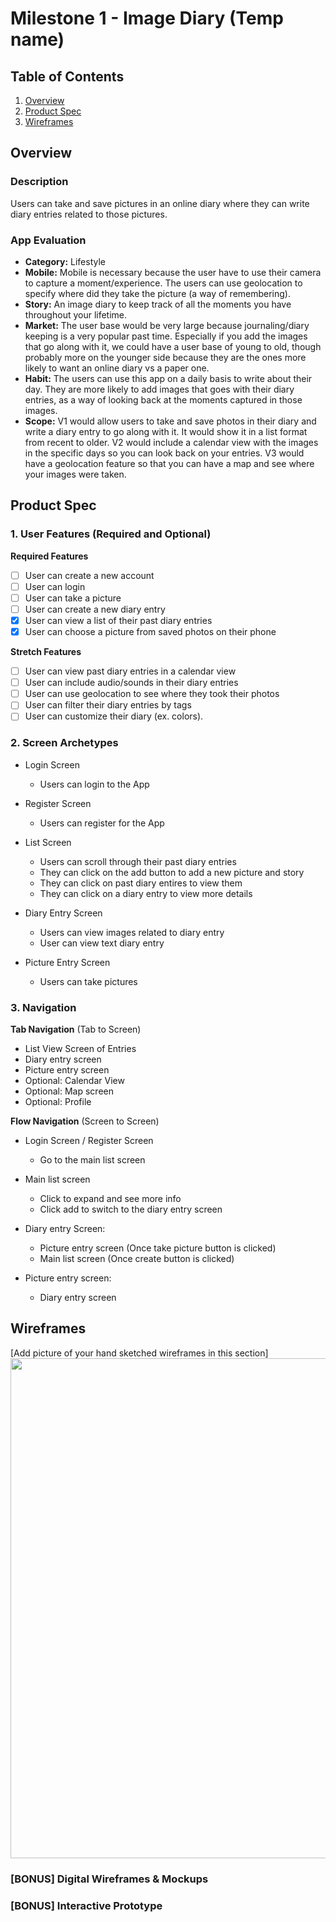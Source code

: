 # Milestone 1 - Image Diary (Temp name)

## Table of Contents

1. [Overview](#Overview)
1. [Product Spec](#Product-Spec)
1. [Wireframes](#Wireframes)

## Overview

### Description

Users can take and save pictures in an online diary where they can write diary entries related to those pictures.

### App Evaluation

   - **Category:** Lifestyle
   - **Mobile:** Mobile is necessary because the user have to use their camera to capture a moment/experience. The users can use geolocation to specify where did they take the picture (a way of remembering).
   - **Story:** An image diary to keep track of all the moments you have throughout your lifetime.
   - **Market:** The user base would be very large because journaling/diary keeping is a very popular past time. Especially if you add the images that go along with it, we could have a user base of young to old, though probably more on the younger side because they are the ones more likely to want an online diary vs a paper one.
   - **Habit:** The users can use this app on a daily basis to write about their day. They are more likely to add images that goes with their diary entries, as a way of looking back at the moments captured in those images.
   - **Scope:** V1 would allow users to take and save photos in their diary and write a diary entry to go along with it. It would show it in a list format from recent to older. V2 would include a calendar view with the images in the specific days so you can look back on your entries. V3 would have a geolocation feature so that you can have a map and see where your images were taken.

## Product Spec

### 1. User Features (Required and Optional)

**Required Features**

- [ ] User can create a new account
- [ ] User can login
- [ ] User can take a picture
- [ ] User can create a new diary entry
- [X] User can view a list of their past diary entries
- [X] User can choose a picture from saved photos on their phone

**Stretch Features**

- [ ] User can view past diary entries in a calendar view
- [ ] User can include audio/sounds in their diary entries
- [ ] User can use geolocation to see where they took their photos
- [ ] User can filter their diary entries by tags
- [ ] User can customize their diary (ex. colors).

### 2. Screen Archetypes

- Login Screen 
  - Users can login to the App
 
- Register Screen
  - Users can register for the App

- List Screen
  - Users can scroll through their past diary entries
  - They can click on the add button to add a new picture and story
  - They can click on past diary entires to view them
  - They can click on a diary entry to view more details
 
- Diary Entry Screen
    - Users can view images related to diary entry
    - User can view text diary entry
    
- Picture Entry Screen
  - Users can take pictures

### 3. Navigation

**Tab Navigation** (Tab to Screen)

* List View Screen of Entries
* Diary entry screen
* Picture entry screen
* Optional: Calendar View
* Optional: Map screen
* Optional: Profile

**Flow Navigation** (Screen to Screen)

- Login Screen / Register Screen
  - Go to the main list screen

- Main list screen
  - Click to expand and see more info
  - Click add to switch to the diary entry screen
  
- Diary entry Screen:
  - Picture entry screen (Once take picture button is clicked)
  - Main list screen (Once create button is clicked)

- Picture entry screen:
  - Diary entry screen
 


## Wireframes

[Add picture of your hand sketched wireframes in this section]
<img src="https://i.imgur.com/KgIs5qZ.png" width=800>

### [BONUS] Digital Wireframes & Mockups

### [BONUS] Interactive Prototype
